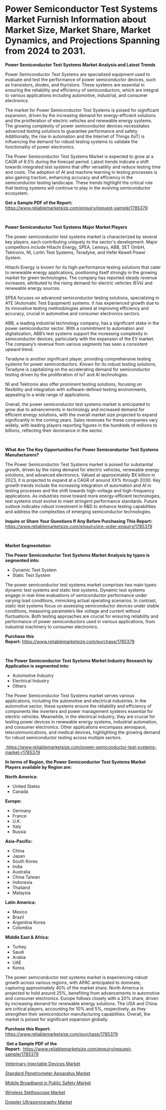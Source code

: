 <p><h1>Power Semiconductor Test Systems Market Furnish Information about Market Size, Market Share, Market Dynamics, and Projections Spanning from 2024 to 2031.</h1></p><p><strong>Power Semiconductor Test Systems Market Analysis and Latest Trends</strong></p>
<p><p>Power Semiconductor Test Systems are specialized equipment used to evaluate and test the performance of power semiconductor devices, such as transistors, diodes, and thyristors. These systems are essential in ensuring the reliability and efficiency of semiconductors, which are integral to various applications including automotive, industrial, and consumer electronics. </p><p>The market for Power Semiconductor Test Systems is poised for significant expansion, driven by the increasing demand for energy-efficient solutions and the proliferation of electric vehicles and renewable energy systems. The growing complexity of power semiconductor devices necessitates advanced testing solutions to guarantee performance and safety. Additionally, the rise in automation and the Internet of Things (IoT) is influencing the demand for robust testing systems to validate the functionality of power electronics.</p><p>The Power Semiconductor Test Systems Market is expected to grow at a CAGR of 8.5% during the forecast period. Latest trends indicate a shift towards integrated test systems that offer versatility and reduce testing time and costs. The adoption of AI and machine learning in testing processes is also gaining traction, enhancing accuracy and efficiency in the semiconductor testing landscape. These trends highlight the critical role that testing systems will continue to play in the evolving semiconductor ecosystem.</p></p>
<p><strong>Get a Sample PDF of the Report:&nbsp;</strong> <a href="https://www.reliablemarketsize.com/enquiry/request-sample/1785379?utm_campaign=1143&utm_medium=2&utm_source=Github&utm_content=ia&utm_term=18122024&utm_id=power-semiconductor-test-systems">https://www.reliablemarketsize.com/enquiry/request-sample/1785379</a></p>
<p>&nbsp;</p>
<p><strong>Power Semiconductor Test Systems Major Market Players</strong></p>
<p><p>The power semiconductor test systems market is characterized by several key players, each contributing uniquely to the sector's development. Major competitors include Hitachi Energy, SPEA, Lemsys, ABB, SET GmbH, Tektronix, NI, Lorlin Test Systems, Teradyne, and Hefei Kewell Power System.</p><p>Hitachi Energy is known for its high-performance testing solutions that cater to renewable energy applications, positioning itself strongly in the growing market for green technologies. The company has reported steady revenue increases, attributed to the rising demand for electric vehicles (EVs) and renewable energy sources.</p><p>SPEA focuses on advanced semiconductor testing solutions, specializing in ATE (Automatic Test Equipment) systems. It has experienced growth due to its innovative testing methodologies aimed at improving efficiency and accuracy, crucial in automotive and consumer electronics sectors.</p><p>ABB, a leading industrial technology company, has a significant stake in the power semiconductor sector. With a commitment to automation and digitalization, ABB’s test systems support the increasing complexity in semiconductor devices, particularly with the expansion of the EV market. The company’s revenue from various segments has seen a consistent upward trend.</p><p>Teradyne is another significant player, providing comprehensive testing systems for power semiconductors. Known for its robust testing solutions, Teradyne is capitalizing on the accelerating demand for semiconductor testing driven by the proliferation of IoT and AI technologies.</p><p>NI and Tektronix also offer prominent testing solutions, focusing on flexibility and integration with software-defined testing environments, appealing to a wide range of applications.</p><p>Overall, the power semiconductor test systems market is anticipated to grow due to advancements in technology and increased demand for efficient energy solutions, with the overall market size projected to expand significantly in the coming years. Sales revenues for these companies vary widely, with leading players reporting figures in the hundreds of millions to billions, reflecting their dominance in the sector.</p></p>
<p>&nbsp;</p>
<p><strong>What Are The Key Opportunities For Power Semiconductor Test Systems Manufacturers?</strong></p>
<p><p>The Power Semiconductor Test Systems market is poised for substantial growth, driven by the rising demand for electric vehicles, renewable energy solutions, and advanced electronics. Valued at approximately $X billion in 2023, it is projected to expand at a CAGR of around XX% through 2030. Key growth trends include the increasing integration of automation and AI in testing processes and the shift towards high-voltage and high-frequency applications. As industries move toward more energy-efficient technologies, test systems must evolve to meet stringent performance standards. Future outlook indicates robust investment in R&D to enhance testing capabilities and address the complexities of emerging semiconductor technologies.</p></p>
<p><strong>Inquire or Share Your Questions If Any Before Purchasing This Report:</strong> <a href="https://www.reliablemarketsize.com/enquiry/pre-order-enquiry/1785379?utm_campaign=1143&utm_medium=2&utm_source=Github&utm_content=ia&utm_term=18122024&utm_id=power-semiconductor-test-systems">https://www.reliablemarketsize.com/enquiry/pre-order-enquiry/1785379</a></p>
<p>&nbsp;</p>
<p><strong>Market Segmentation</strong></p>
<p><strong>The Power Semiconductor Test Systems Market Analysis by types is segmented into:</strong></p>
<p><ul><li>Dynamic Test System</li><li>Static Test System</li></ul></p>
<p><p>The power semiconductor test systems market comprises two main types: dynamic test systems and static test systems. Dynamic test systems engage in real-time evaluations of semiconductor performance under varying load conditions, mimicking actual operating scenarios. In contrast, static test systems focus on assessing semiconductor devices under stable conditions, measuring parameters like voltage and current without fluctuations. Both testing approaches are crucial for ensuring reliability and performance of power semiconductors used in various applications, from industrial machinery to consumer electronics.</p></p>
<p><strong>Purchase this Report:&nbsp;</strong><a href="https://www.reliablemarketsize.com/purchase/1785379?utm_campaign=1143&utm_medium=2&utm_source=Github&utm_content=ia&utm_term=18122024&utm_id=power-semiconductor-test-systems">https://www.reliablemarketsize.com/purchase/1785379</a></p>
<p>&nbsp;</p>
<p><strong>The Power Semiconductor Test Systems Market Industry Research by Application is segmented into:</strong></p>
<p><ul><li>Automotive Industry</li><li>Electrical Industry</li><li>Others</li></ul></p>
<p><p>The Power Semiconductor Test Systems market serves various applications, including the automotive and electrical industries. In the automotive sector, these systems ensure the reliability and efficiency of components like inverters and power management systems essential for electric vehicles. Meanwhile, in the electrical industry, they are crucial for testing power devices in renewable energy systems, industrial automation, and consumer electronics. Other applications encompass aerospace, telecommunications, and medical devices, highlighting the growing demand for robust semiconductor testing across multiple sectors.</p></p>
<p><a href="https://www.reliablemarketsize.com/power-semiconductor-test-systems-market-r1785379?utm_campaign=1143&utm_medium=2&utm_source=Github&utm_content=ia&utm_term=18122024&utm_id=power-semiconductor-test-systems">&nbsp;https://www.reliablemarketsize.com/power-semiconductor-test-systems-market-r1785379</a></p>
<p><strong>In terms of Region, the Power Semiconductor Test Systems Market Players available by Region are:</strong></p>
<p>
    <p> <strong> North America: </strong>
        <ul>
            <li>United States</li>
            <li>Canada</li>
        </ul>
        </p> 
    <p> <strong> Europe: </strong>
        <ul>
            <li>Germany</li>
            <li>France</li>
            <li>U.K.</li>
            <li>Italy</li>
            <li>Russia</li>
        </ul>
        </p> 
    <p> <strong> Asia-Pacific: </strong>
        <ul>
            <li>China</li>
            <li>Japan</li>
            <li>South Korea</li>
            <li>India</li>
            <li>Australia</li>
            <li>China Taiwan</li>
            <li>Indonesia</li>
            <li>Thailand</li>
            <li>Malaysia</li>
        </ul>
        </p> 
    <p> <strong> Latin America: </strong>
        <ul>
            <li>Mexico</li>
            <li>Brazil</li>
            <li>Argentina Korea</li>
            <li>Colombia</li>
        </ul>
        </p> 
    <p> <strong> Middle East & Africa: </strong>
        <ul>
            <li>Turkey</li>
            <li>Saudi</li>
            <li>Arabia</li>
            <li>UAE</li>
            <li>Korea</li>
        </ul>
    </p>
    </p>
<p><p>The power semiconductor test systems market is experiencing robust growth across various regions, with APAC anticipated to dominate, capturing approximately 40% of the market share. North America is projected to hold around 25%, benefiting from advancements in automotive and consumer electronics. Europe follows closely with a 20% share, driven by increasing demand for renewable energy solutions. The USA and China are critical players, accounting for 10% and 5%, respectively, as they strengthen their semiconductor manufacturing capabilities. Overall, the market is poised for significant expansion globally.</p></p>
<p><strong>Purchase this Report: </strong><a href="https://www.reliablemarketsize.com/purchase/1785379?utm_campaign=1143&utm_medium=2&utm_source=Github&utm_content=ia&utm_term=18122024&utm_id=power-semiconductor-test-systems">https://www.reliablemarketsize.com/purchase/1785379</a></p>
<p>&nbsp;<strong>Get a Sample PDF of the Report:&nbsp;&nbsp;</strong><a href="https://www.reliablemarketsize.com/enquiry/request-sample/1785379?utm_campaign=1143&utm_medium=2&utm_source=Github&utm_content=ia&utm_term=18122024&utm_id=power-semiconductor-test-systems">https://www.reliablemarketsize.com/enquiry/request-sample/1785379</a></p>
<p><strong></strong></p>
<p><p><a href="https://www.linkedin.com/pulse/detailed-examination-veterinary-injectable-devices-market-macro-kotvf?utm_campaign=1143&utm_medium=2&utm_source=Github&utm_content=ia&utm_term=18122024&utm_id=power-semiconductor-test-systems">Veterinary Injectable Devices Market</a></p><p><a href="https://github.com/kimberjam0i/Market-Research-Report-List-1/blob/main/standard-penetrometer-apparatus-market.md?utm_campaign=1143&utm_medium=2&utm_source=Github&utm_content=ia&utm_term=18122024&utm_id=power-semiconductor-test-systems">Standard Penetrometer Apparatus Market</a></p><p><a href="https://github.com/lashaunm5st/Market-Research-Report-List-1/blob/main/mobile-broadband-in-public-safety-market.md?utm_campaign=1143&utm_medium=2&utm_source=Github&utm_content=ia&utm_term=18122024&utm_id=power-semiconductor-test-systems">Mobile Broadband in Public Safety Market</a></p><p><a href="https://www.linkedin.com/pulse/anticipated-cagr-137-wireless-stethoscope-market-analysis-qx0nf?utm_campaign=1143&utm_medium=2&utm_source=Github&utm_content=ia&utm_term=18122024&utm_id=power-semiconductor-test-systems">Wireless Stethoscope Market</a></p><p><a href="https://www.linkedin.com/pulse/doppler-ultrasonography-market-overview-components-application-arshf?utm_campaign=1143&utm_medium=2&utm_source=Github&utm_content=ia&utm_term=18122024&utm_id=power-semiconductor-test-systems">Doppler Ultrasonography Market</a></p></p>